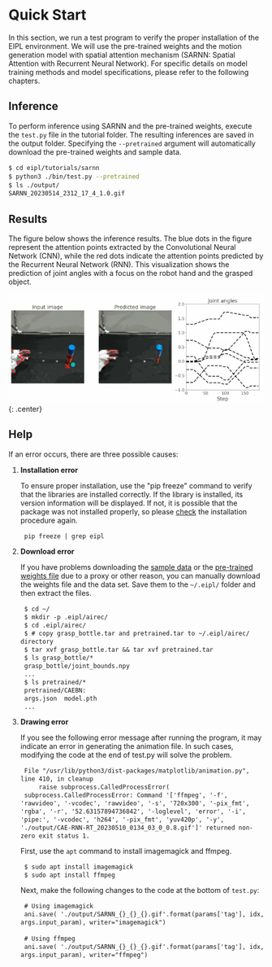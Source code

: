 # Quick Start

In this section, we run a test program to verify the proper installation of the EIPL environment. We will use the pre-trained weights and the motion generation model with spatial attention mechanism (SARNN: Spatial Attention with Recurrent Neural Network). For specific details on model training methods and model specifications, please refer to the following chapters.

## Inference
To perform inference using SARNN and the pre-trained weights, execute the `test.py` file in the tutorial folder. The resulting inferences are saved in the output folder. Specifying the `--pretrained` argument will automatically download the pre-trained weights and sample data.


``` bash linenums="1"
$ cd eipl/tutorials/sarnn
$ python3 ./bin/test.py --pretrained
$ ls ./output/
SARNN_20230514_2312_17_4_1.0.gif
```

## Results
The figure below shows the inference results. The blue dots in the figure represent the attention points extracted by the Convolutional Neural Network (CNN), while the red dots indicate the attention points predicted by the Recurrent Neural Network (RNN). This visualization shows the prediction of joint angles with a focus on the robot hand and the grasped object.

![results_of_SARNN](img/sarnn-rt_4.webp){: .center}


## Help
If an error occurs, there are three possible causes:

1. **Installation error**

    To ensure proper installation, use the "pip freeze" command to verify that the libraries are installed correctly. If the library is installed, its version information will be displayed. If not, it is possible that the package was not installed properly, so please [check](./install-software.md#pip_install) the installation procedure again.

        pip freeze | grep eipl


2. **Download error**

    If you have problems downloading the [sample data](https://dl.dropboxusercontent.com/s/5gz1j4uzpzhnttt/grasp_bottle.tar) or the [pre-trained weights file](https://dl.dropboxusercontent.com/s/o29j0kiqwtqlk9v/pretrained.tar) due to a proxy or other reason, you can manually download the weights file and the data set. Save them to the `~/.eipl/` folder and then extract the files.

        $ cd ~/
        $ mkdir -p .eipl/airec/
        $ cd .eipl/airec/
        $ # copy grasp_bottle.tar and pretrained.tar to ~/.eipl/airec/ directory
        $ tar xvf grasp_bottle.tar && tar xvf pretrained.tar
        $ ls grasp_bottle/*
        grasp_bottle/joint_bounds.npy
        ...
        $ ls pretrained/*
        pretrained/CAEBN:
        args.json  model.pth
        ...


3. **Drawing error**

    If you see the following error message after running the program, it may indicate an error in generating the animation file. In such cases, modifying the code at the end of test.py will solve the problem.
    
        File "/usr/lib/python3/dist-packages/matplotlib/animation.py", line 410, in cleanup
            raise subprocess.CalledProcessError(
        subprocess.CalledProcessError: Command '['ffmpeg', '-f', 'rawvideo', '-vcodec', 'rawvideo', '-s', '720x300', '-pix_fmt', 'rgba', '-r', '52.63157894736842', '-loglevel', 'error', '-i', 'pipe:', '-vcodec', 'h264', '-pix_fmt', 'yuv420p', '-y', './output/CAE-RNN-RT_20230510_0134_03_0_0.8.gif']' returned non-zero exit status 1.


    First, use the `apt` command to install imagemagick and ffmpeg.

        $ sudo apt install imagemagick
        $ sudo apt install ffmpeg
    
    Next, make the following changes to the code at the bottom of `test.py`:

        # Using imagemagick
        ani.save( './output/SARNN_{}_{}_{}.gif'.format(params['tag'], idx, args.input_param), writer="imagemagick") 
        
        # Using ffmpeg
        ani.save( './output/SARNN_{}_{}_{}.gif'.format(params['tag'], idx, args.input_param), writer="ffmpeg") 
